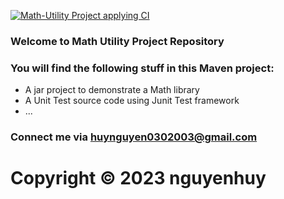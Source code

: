 [![Math-Utility Project applying CI](https://github.com/NguyenHuypro/math-util-mvn/actions/workflows/mathutil-ci.yml/badge.svg)](https://github.com/NguyenHuypro/math-util-mvn/actions/workflows/mathutil-ci.yml)

### Welcome to Math Utility Project Repository

### You will find the following stuff in this Maven project:

* A jar project to demonstrate a Math library
* A Unit Test source code using Junit Test framework
* ...

### Connect me via huynguyen0302003@gmail.com

# Copyright &#169; 2023 nguyenhuy